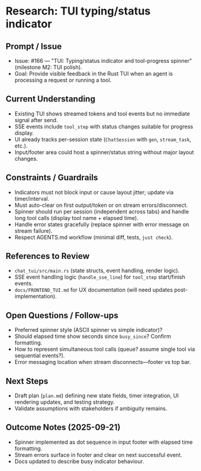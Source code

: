 # Research: TUI typing/status indicator

## Prompt / Issue

- Issue: #166 — "TUI: Typing/status indicator and tool-progress spinner" (milestone M2: TUI polish).
- Goal: Provide visible feedback in the Rust TUI when an agent is processing a request or running a tool.

## Current Understanding

- Existing TUI shows streamed tokens and tool events but no immediate signal after send.
- SSE events include `tool_step` with status changes suitable for progress display.
- UI already tracks per-session state (`ChatSession` with `gen`, `stream_task`, etc.).
- Input/footer area could host a spinner/status string without major layout changes.

## Constraints / Guardrails

- Indicators must not block input or cause layout jitter; update via timer/interval.
- Must auto-clear on first output/token or on stream errors/disconnect.
- Spinner should run per session (independent across tabs) and handle long tool calls (display tool name + elapsed time).
- Handle error states gracefully (replace spinner with error message on stream failure).
- Respect AGENTS.md workflow (minimal diff, tests, `just check`).

## References to Review

- `chat_tui/src/main.rs` (state structs, event handling, render logic).
- SSE event handling logic (`handle_sse_line`) for `tool_step` start/finish events.
- `docs/FRONTEND_TUI.md` for UX documentation (will need updates post-implementation).

## Open Questions / Follow-ups

- Preferred spinner style (ASCII spinner vs simple indicator)?
- Should elapsed time show seconds since `busy_since`? Confirm formatting.
- How to represent simultaneous tool calls (queue? assume single tool via sequential events?).
- Error messaging location when stream disconnects—footer vs top bar.

## Next Steps

- Draft plan (`plan.md`) defining new state fields, timer integration, UI rendering updates, and testing strategy.
- Validate assumptions with stakeholders if ambiguity remains.

## Outcome Notes (2025-09-21)

- Spinner implemented as dot sequence in input footer with elapsed time formatting.
- Stream errors surface in footer and clear on next successful event.
- Docs updated to describe busy indicator behaviour.
